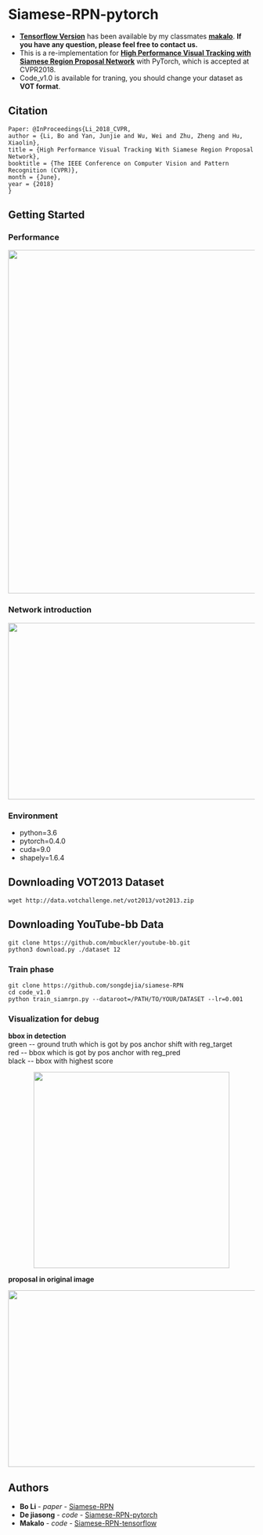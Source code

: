 # Siamese-RPN-pytorch
- [**Tensorflow Version**](https://github.com/makalo/Siamese-RPN-tensorflow.git) has been available by my classmates  [**makalo**](https://github.com/makalo). **If you have any question, please feel free to contact us.**    
- This is a re-implementation for [**High Performance Visual Tracking with Siamese Region Proposal Network**](http://openaccess.thecvf.com/content_cvpr_2018/papers/Li_High_Performance_Visual_CVPR_2018_paper.pdf) with PyTorch, which is accepted at CVPR2018.  
- Code_v1.0 is available for traning, you should change your dataset as **VOT format**.

## Citation
```
Paper: @InProceedings{Li_2018_CVPR,
author = {Li, Bo and Yan, Junjie and Wu, Wei and Zhu, Zheng and Hu, Xiaolin},
title = {High Performance Visual Tracking With Siamese Region Proposal Network},
booktitle = {The IEEE Conference on Computer Vision and Pattern Recognition (CVPR)},
month = {June},
year = {2018}
}
```

## Getting Started
### Performance
<div align=center><img width="700" height="700" src="https://github.com/songdejia/siamese-RPN/blob/master/screenshot/test2.gif"/></div>

### Network introduction  
<div align=center><img width="700" height="360" src="https://github.com/songdejia/siamese-RPN/blob/master/screenshot/network.png"/></div>

### Environment  
- python=3.6  
- pytorch=0.4.0  
- cuda=9.0  
- shapely=1.6.4

## Downloading VOT2013 Dataset
```
wget http://data.votchallenge.net/vot2013/vot2013.zip 
```

## Downloading YouTube-bb Data
```
git clone https://github.com/mbuckler/youtube-bb.git
python3 download.py ./dataset 12
```

### Train phase 

```
git clone https://github.com/songdejia/siamese-RPN
cd code_v1.0
python train_siamrpn.py --dataroot=/PATH/TO/YOUR/DATASET --lr=0.001
```

### Visualization for debug

**bbox in detection**  
green -- ground truth which is got by pos anchor shift with reg_target  
red   -- bbox which is got by pos anchor with reg_pred  
black -- bbox with highest score

<div align=center><img width="400" height="400" src="https://github.com/songdejia/siamese-RPN/blob/master/screenshot/bbox_in_detection.jpg"/></div>


**proposal in original image**
<div align=center><img width="640" height="360" src="https://github.com/songdejia/siamese-RPN/blob/master/screenshot/bbox_in_origin.jpg"/></div>


## Authors  
* **Bo Li** - *paper* - [Siamese-RPN](http://openaccess.thecvf.com/content_cvpr_2018/papers/Li_High_Performance_Visual_CVPR_2018_paper.pdf)
* **De jiasong** - *code* - [Siamese-RPN-pytorch](https://github.com/songdejia/siamese-RPN)
* **Makalo**     - *code* - [Siamese-RPN-tensorflow](https://github.com/makalo/Siamese-RPN-tensorflow.git)











